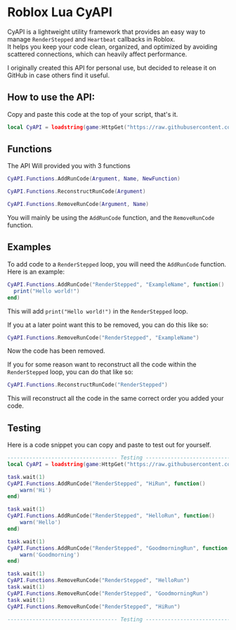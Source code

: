 # Roblox Lua CyAPI

CyAPI is a lightweight utility framework that provides an easy way to manage `RenderStepped` and `Heartbeat` callbacks in Roblox.  
It helps you keep your code clean, organized, and optimized by avoiding scattered connections, which can heavily affect performance.

I originally created this API for personal use, but decided to release it on GitHub in case others find it useful.

## How to use the API:

Copy and paste this code at the top of your script, that's it.

```lua
local CyAPI = loadstring(game:HttpGet("https://raw.githubusercontent.com/cyerc/CyAPI/refs/heads/main/Source.lua"))() 
```

## Functions

The API Will provided you with 3 functions

```lua
CyAPI.Functions.AddRunCode(Argument, Name, NewFunction)
```
```lua
CyAPI.Functions.ReconstructRunCode(Argument)
```
```lua
CyAPI.Functions.RemoveRunCode(Argument, Name)
```

You will mainly be using the `AddRunCode` function, and the `RemoveRunCode` function.

## Examples

To add code to a `RenderStepped` loop, you will need the `AddRunCode` function. Here is an example:
```lua
CyAPI.Functions.AddRunCode("RenderStepped", "ExampleName", function()
  print("Hello world!")
end)
```
This will add `print("Hello world!")` in the `RenderStepped` loop.

If you at a later point want this to be removed, you can do this like so:
```lua
CyAPI.Functions.RemoveRunCode("RenderStepped", "ExampleName")
```
Now the code has been removed. 

If you for some reason want to reconstruct all the code within the `RenderStepped` loop, you can do that like so:
```lua
CyAPI.Functions.ReconstructRunCode("RenderStepped")
```
This will reconstruct all the code in the same correct order you added your code. 

## Testing

Here is a code snippet you can copy and paste to test out for yourself.
```lua
----------------------------------- Testing -----------------------------------
local CyAPI = loadstring(game:HttpGet("https://raw.githubusercontent.com/cyerc/CyAPI/refs/heads/main/Source.lua"))()

task.wait(1)
CyAPI.Functions.AddRunCode("RenderStepped", "HiRun", function()
    warn('Hi')
end)

task.wait(1)
CyAPI.Functions.AddRunCode("RenderStepped", "HelloRun", function()
    warn('Hello')
end)

task.wait(1)
CyAPI.Functions.AddRunCode("RenderStepped", "GoodmorningRun", function()
    warn('Goodmorning')
end)

task.wait(1)
CyAPI.Functions.RemoveRunCode("RenderStepped", "HelloRun")
task.wait(1)
CyAPI.Functions.RemoveRunCode("RenderStepped", "GoodmorningRun")
task.wait(1)
CyAPI.Functions.RemoveRunCode("RenderStepped", "HiRun")

----------------------------------- Testing -----------------------------------
```
